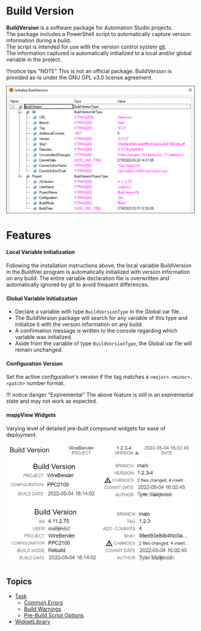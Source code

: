 # Build Version

**BuildVersion** is a software package for Automation Studio projects.  
The package includes a PowerShell script to automatically capture version information during a build.  
The script is intended for use with the version control system [git](https://git-scm.com/).  
The information captured is automatically initialized to a local and/or global variable in the project.  

!!!notice tips "NOTE"
    This is not an official package. BuildVersion is provided as-is under the GNU GPL v3.0 license agreement.  

![Initialize build version 2022-03-31_12 27 13](./images/Initialize%20build%20version%202022-03-31_12%2027%2013.png)


# Features
#### Local Variable Initialization

Following the installation instructions above, the local variable BuildVersion in the BuildVer program is automatically initialized with version information on any build. 
The entire variable declaration file is overwritten and automatically ignored by git to avoid frequent differences.

#### Global Variable Initialization

- Declare a variable with type `BuildVersionType` in the Global.var file. 
- The BuildVersion package will search for any variable of this type and initialize it with the version information on any build. 
- A confirmation message is written to the console regarding which variable was initialized.
- Aside from the variable of type `BuildVersionType`, the Global.var file will remain unchanged.
  
#### Configuration Version

Set the active configuration's version if the tag matches a `<major>.<minor>.<patch>` number format.

!!! notice danger "Expiremental"
    The above feature is still in an expiremental state and may not work as expected.

#### mappView Widgets
Varying level of detailed pre-built compound widgets for ease of deployment.

![Basic Widget](images/Basic%20BuildVersion%20Widget.png)
![Standard Widget](images/Standard%20BuildVersion%20Widget.png)
![Advanced Widget](images/Advanced%20BuildVersion%20Widget.png)



## Topics
- [Task](BuildVersionTask/index.md)
    - [Common Errors](BuildVersionTask/CommonErrors.md)
    - [Build Warnings](BuildVersionTask/BuildWarnings.md)
    - [Pre-Build Script Options](BuildVersionTask/ScriptOptions.md)
- [WidgetLibrary](MpViewWidgetLibrary/index.md)